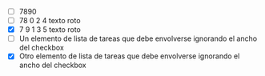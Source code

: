 - [ ] 7890
- [ ] 78 0 2 4 texto roto
- [x] 7 9 1 3 5 texto roto
- [ ] Un elemento de lista de tareas que
debe envolverse ignorando el ancho
del checkbox
- [X] Otro elemento de lista de tareas
que debe envolverse ignorando el
ancho del checkbox
